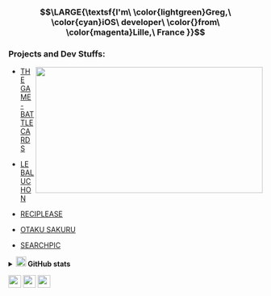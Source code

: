                    
### $$\LARGE{\textsf{I'm\ \color{lightgreen}Greg,\ \color{cyan}iOS\ developer\ \color{}from\ \color{magenta}Lille,\ France }}$$ 

### Projects and Dev Stuffs:
<img align="right" height="250" width="450" alt="" src="https://cdn.mos.cms.futurecdn.net/wXYTTkzuHmLfs4JDSEQRwP-1920-80.gif" />

- [THE GAME - BATTLE CARDS](https://github.com/GregDeveaux/Game_theLastBattle_Cards)

- [LE BALUCHON](https://github.com/GregDeveaux/LeBaluchon_2.0)

- [RECIPLEASE](https://github.com/GregDeveaux/Reciplease)

- [OTAKU SAKURU](https://github.com/GregDeveaux/OtakuSakuru)

- [SEARCHPIC](https://github.com/GregDeveaux/SearchPic)

<details>
<summary><b><img height="20em" src="https://avatars.githubusercontent.com/u/92979399?v=4" /> GitHub stats</b> </summary>
    <img height="180em" src="https://github-readme-stats.vercel.app/api?username=GregDeveaux&show_icons=true&title_color=fff&icon_color=79ff97&text_color=9f9f9f&bg_color=151515" /> 
    <img height="180em" src="https://github-readme-stats.vercel.app/api/top-langs/?username=GregDeveaux&show_icons=true&title_color=fff&icon_color=79ff97&text_color=9f9f9f&bg_color=151515" />
      <br/>
    <img height="20em" src="https://hits.seeyoufarm.com/api/count/incr/badge.svg?url=https%3A%2F%2Fgithub.com%2FGregDeveaux1212%2Fhit-counter" />
</details>

<p>
  <img height="25em" src="https://img.shields.io/badge/Swift-purple?style=for-the-badge&logo=swift&logoColor=white" />
  <img height="25em" src="https://img.shields.io/badge/iOS-purple?style=for-the-badge&logo=ios&logoColor=white" />
  <img height="25em" src="https://img.shields.io/badge/Arduino-purple?style=for-the-badge&logo=Arduino&logoColor=white" />
</p> 
